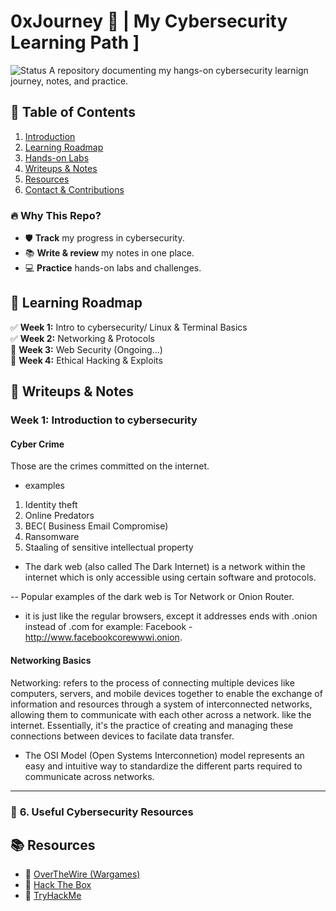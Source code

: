 # 0xJourney 🔐 | My Cybersecurity Learning Path ]

![Status](https://img.shields.io/badge/Status-Active-green)
A repository documenting my hangs-on cybersecurity learnign journey, notes, and practice.

## 📖 Table of Contents

1. [Introduction](#introduction)
2. [Learning Roadmap](#learning-roadmap)
3. [Hands-on Labs](#hands-on-labs)
4. [Writeups & Notes](#writeups--notes)
5. [Resources](#resources)
6. [Contact & Contributions](#contact--contributions)

### 🔥 Why This Repo?

- 🛡️ **Track** my progress in cybersecurity.
- 📚 **Write & review** my notes in one place.
- 💻 **Practice** hands-on labs and challenges.

## 📌 Learning Roadmap

✅ **Week 1:** Intro to cybersecurity/ Linux & Terminal Basics  
✅ **Week 2:** Networking & Protocols  
🔲 **Week 3:** Web Security (Ongoing...)  
🔲 **Week 4:** Ethical Hacking & Exploits

## 📝 Writeups & Notes

### Week 1: Introduction to cybersecurity
#### Cyber Crime
Those are the crimes committed on the internet. 
- examples 
1. Identity theft 
2. Online Predators 
3. BEC( Business Email Compromise)
4. Ransomware 
5. Staaling of sensitive intellectual property 
 
- The dark web (also called The Dark Internet) is a network within the internet which is only accessible using certain software and protocols. 

-- Popular examples of the dark web is Tor Network or Onion Router.  
- it is just like the regular browsers, except it addresses ends with .onion instead of .com
for example: Facebook - http://www.facebookcorewwwi.onion. 

#### Networking Basics 
Networking: refers to the process of connecting multiple devices like computers, servers, and mobile devices together to enable the exchange of information and resources through a system of interconnected networks, allowing them to communicate with each other across a network. like the internet. Essentially, it's the practice of creating and managing these connections between devices to facilate data transfer. 

- The OSI Model (Open Systems Interconnetion) model represents an easy and intuitive way to standardize the different parts required to communicate across networks. 















<!-- footer -->

---

### 🔗 **6. Useful Cybersecurity Resources**
## 📚 Resources

- 🔹 [OverTheWire (Wargames)](https://overthewire.org)
- 🔹 [Hack The Box](https://www.hackthebox.com)
- 🔹 [TryHackMe](https://tryhackme.com)
```
